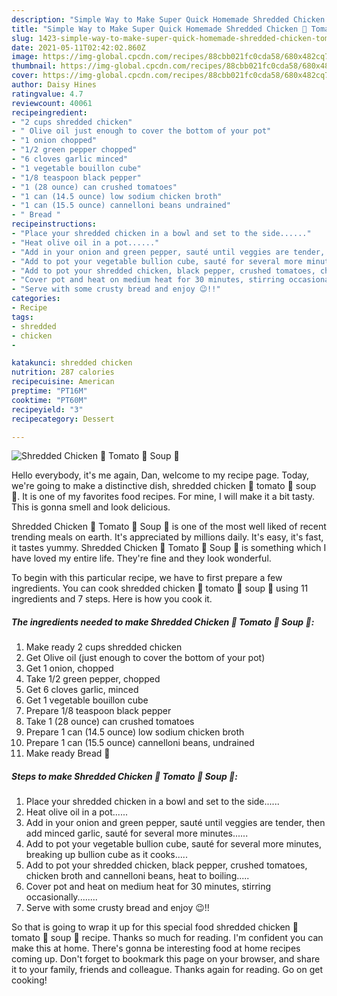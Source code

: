 ```yaml
---
description: "Simple Way to Make Super Quick Homemade Shredded Chicken 🐔 Tomato 🍅 Soup 🍜"
title: "Simple Way to Make Super Quick Homemade Shredded Chicken 🐔 Tomato 🍅 Soup 🍜"
slug: 1423-simple-way-to-make-super-quick-homemade-shredded-chicken-tomato-soup
date: 2021-05-11T02:42:02.860Z
image: https://img-global.cpcdn.com/recipes/88cbb021fc0cda58/680x482cq70/shredded-chicken-tomato-soup-recipe-main-photo.jpg
thumbnail: https://img-global.cpcdn.com/recipes/88cbb021fc0cda58/680x482cq70/shredded-chicken-tomato-soup-recipe-main-photo.jpg
cover: https://img-global.cpcdn.com/recipes/88cbb021fc0cda58/680x482cq70/shredded-chicken-tomato-soup-recipe-main-photo.jpg
author: Daisy Hines
ratingvalue: 4.7
reviewcount: 40061
recipeingredient:
- "2 cups shredded chicken"
- " Olive oil just enough to cover the bottom of your pot"
- "1 onion chopped"
- "1/2 green pepper chopped"
- "6 cloves garlic minced"
- "1 vegetable bouillon cube"
- "1/8 teaspoon black pepper"
- "1 (28 ounce) can crushed tomatoes"
- "1 can (14.5 ounce) low sodium chicken broth"
- "1 can (15.5 ounce) cannelloni beans undrained"
- " Bread "
recipeinstructions:
- "Place your shredded chicken in a bowl and set to the side......"
- "Heat olive oil in a pot......"
- "Add in your onion and green pepper, sauté until veggies are tender, then add minced garlic, sauté for several more minutes......"
- "Add to pot your vegetable bullion cube, sauté for several more minutes, breaking up bullion cube as it cooks....."
- "Add to pot your shredded chicken, black pepper, crushed tomatoes, chicken broth and cannelloni beans, heat to boiling....."
- "Cover pot and heat on medium heat for 30 minutes, stirring occasionally........"
- "Serve with some crusty bread and enjoy 😉!!"
categories:
- Recipe
tags:
- shredded
- chicken
- 

katakunci: shredded chicken  
nutrition: 287 calories
recipecuisine: American
preptime: "PT16M"
cooktime: "PT60M"
recipeyield: "3"
recipecategory: Dessert

---
```



![Shredded Chicken 🐔 Tomato 🍅 Soup 🍜](https://img-global.cpcdn.com/recipes/88cbb021fc0cda58/680x482cq70/shredded-chicken-tomato-soup-recipe-main-photo.jpg)

Hello everybody, it's me again, Dan, welcome to my recipe page. Today, we're going to make a distinctive dish, shredded chicken 🐔 tomato 🍅 soup 🍜. It is one of my favorites food recipes. For mine, I will make it a bit tasty. This is gonna smell and look delicious.



Shredded Chicken 🐔 Tomato 🍅 Soup 🍜 is one of the most well liked of recent trending meals on earth. It's appreciated by millions daily. It's easy, it's fast, it tastes yummy. Shredded Chicken 🐔 Tomato 🍅 Soup 🍜 is something which I have loved my entire life. They're fine and they look wonderful.


To begin with this particular recipe, we have to first prepare a few ingredients. You can cook shredded chicken 🐔 tomato 🍅 soup 🍜 using 11 ingredients and 7 steps. Here is how you cook it.

<!--inarticleads1-->

##### The ingredients needed to make Shredded Chicken 🐔 Tomato 🍅 Soup 🍜:

1. Make ready 2 cups shredded chicken
1. Get  Olive oil (just enough to cover the bottom of your pot)
1. Get 1 onion, chopped
1. Take 1/2 green pepper, chopped
1. Get 6 cloves garlic, minced
1. Get 1 vegetable bouillon cube
1. Prepare 1/8 teaspoon black pepper
1. Take 1 (28 ounce) can crushed tomatoes
1. Prepare 1 can (14.5 ounce) low sodium chicken broth
1. Prepare 1 can (15.5 ounce) cannelloni beans, undrained
1. Make ready  Bread 🥖




<!--inarticleads2-->

##### Steps to make Shredded Chicken 🐔 Tomato 🍅 Soup 🍜:

1. Place your shredded chicken in a bowl and set to the side......
1. Heat olive oil in a pot......
1. Add in your onion and green pepper, sauté until veggies are tender, then add minced garlic, sauté for several more minutes......
1. Add to pot your vegetable bullion cube, sauté for several more minutes, breaking up bullion cube as it cooks.....
1. Add to pot your shredded chicken, black pepper, crushed tomatoes, chicken broth and cannelloni beans, heat to boiling.....
1. Cover pot and heat on medium heat for 30 minutes, stirring occasionally........
1. Serve with some crusty bread and enjoy 😉!!




So that is going to wrap it up for this special food shredded chicken 🐔 tomato 🍅 soup 🍜 recipe. Thanks so much for reading. I'm confident you can make this at home. There's gonna be interesting food at home recipes coming up. Don't forget to bookmark this page on your browser, and share it to your family, friends and colleague. Thanks again for reading. Go on get cooking!

